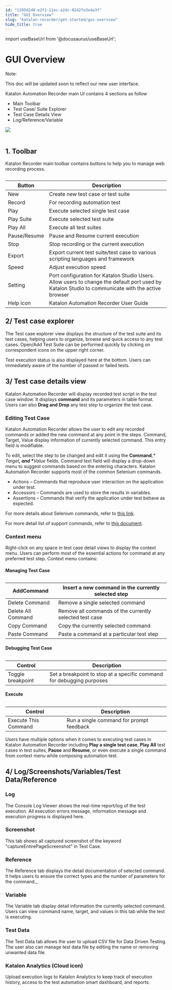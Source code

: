 ```yaml
---
id: "1205d2d0-e2f1-11ec-a2dc-0242fe3e4a3f"
title: "GUI Overview"
slug: "katalon-recorder/get-started/gui-overview"
hide_title: true
---
```

import useBaseUrl from '@docusaurus/useBaseUrl';

    

# <a id="id" class="anchor_top_offset"/><a id="ariaid-title1" class="anchor_top_offset"/>GUI Overview

    
      
<div xmlns="http://www.w3.org/1999/xhtml" className="note note note_note"><span className="note__title">Note:</span> 
  <p className="p">This doc will be updated soon to reflect our new user
    interface.</p>
</div>
      
<p xmlns="http://www.w3.org/1999/xhtml" className="p">Katalon Automation Recorder main UI contains 4 sections as   follow</p> 
      
<ul xmlns="http://www.w3.org/1999/xhtml" className="ul">   <li className="li">Main Toolbar</li>   <li className="li">Test Case/ Suite Explorer</li>   <li className="li">Test Case Details View</li>   <li className="li">Log/Reference/Variable</li> </ul> 
      
<p xmlns="http://www.w3.org/1999/xhtml" className="p">   <img className="image" src={useBaseUrl("https://github.com/katalon-studio/docs-images/raw/master/katalon-recorder/docs/gui-overview/image2018-3-1-183A563A39.png")} /><br /><br /> </p> 
    
  
    

## <a id="id_1" class="anchor_top_offset"/>1. Toolbar

    
      
<p xmlns="http://www.w3.org/1999/xhtml" className="p">Katalon Recorder main toolbar contains buttons to help you to   manage web recording process.</p> 
      
<table xmlns="http://www.w3.org/1999/xhtml" className="table"><caption /><thead className="thead">     <tr className>       <th className="entry anchor_top_offset" id="id_1__entry__1">Button</th>       <th className="entry anchor_top_offset" id="id_1__entry__2">Description</th>     </tr>   </thead><tbody className="tbody">     <tr className>       <td className="entry" headers="id_1__entry__1 id_1__entry__2 ">New</td>       <td className="entry" headers="id_1__entry__1 id_1__entry__2 ">Create new test case or test suite</td>     </tr>     <tr className>       <td className="entry" headers="id_1__entry__1 id_1__entry__2 ">Record</td>       <td className="entry" headers="id_1__entry__1 id_1__entry__2 ">For recording automation test</td>     </tr>     <tr className>       <td className="entry" headers="id_1__entry__1 id_1__entry__2 ">Play</td>       <td className="entry" headers="id_1__entry__1 id_1__entry__2 ">Execute selected single test case</td>     </tr>     <tr className>       <td className="entry" headers="id_1__entry__1 id_1__entry__2 ">Play Suite</td>       <td className="entry" headers="id_1__entry__1 id_1__entry__2 ">Execute selected test suite</td>     </tr>     <tr className>       <td className="entry" headers="id_1__entry__1 id_1__entry__2 ">Play All</td>       <td className="entry" headers="id_1__entry__1 id_1__entry__2 ">Execute all test suites</td>     </tr>     <tr className>       <td className="entry" headers="id_1__entry__1 id_1__entry__2 ">Pause/Resume</td>       <td className="entry" headers="id_1__entry__1 id_1__entry__2 ">Pause and Resume current execution</td>     </tr>     <tr className>       <td className="entry" headers="id_1__entry__1 id_1__entry__2 ">Stop</td>       <td className="entry" headers="id_1__entry__1 id_1__entry__2 ">Stop recording or the current execution</td>     </tr>     <tr className>       <td className="entry" headers="id_1__entry__1 id_1__entry__2 ">Export</td>       <td className="entry" headers="id_1__entry__1 id_1__entry__2 ">Export current test suite/test case to various scripting         languages and framework</td>     </tr>     <tr className>       <td className="entry" headers="id_1__entry__1 id_1__entry__2 ">Speed</td>       <td className="entry" headers="id_1__entry__1 id_1__entry__2 ">Adjust execution speed</td>     </tr>     <tr className>       <td className="entry" headers="id_1__entry__1 id_1__entry__2 ">Setting</td>       <td className="entry" headers="id_1__entry__1 id_1__entry__2 ">Port configuration for Katalon Studio Users. Allow users to         change the default port used by Katalon Studio to communicate with         the active browser</td>     </tr>     <tr className>       <td className="entry" headers="id_1__entry__1 id_1__entry__2 ">Help icon</td>       <td className="entry" headers="id_1__entry__1 id_1__entry__2 ">Katalon Automation Recorder User Guide</td>     </tr>   </tbody></table> 
    
  
    

## <a id="id_2" class="anchor_top_offset"/>2/ Test case explorer

    
      
<p xmlns="http://www.w3.org/1999/xhtml" className="p">The Test case explorer view displays the structure of the test   suite and its test cases, helping users to organize, browse and   quick access to any test cases. Open/Add Test Suite can be   performed quickly by clicking on correspondent icons on the upper   right corner.</p> 
      
<p xmlns="http://www.w3.org/1999/xhtml" className="p">Test execution status is also displayed here at the bottom.   Users can immediately aware of the number of passed or failed   tests.</p> 
    
  
    

## <a id="id_3" class="anchor_top_offset"/>3/ Test case details view

    
      
<p xmlns="http://www.w3.org/1999/xhtml" className="p">Katalon Automation Recorder will display recorded test script in   the test case window. It   displays <strong className="ph b">command</strong> and   its parameters in table format. Users can   also <strong className="ph b">Drag and Drop</strong> any test step to   organize the test case.</p> 
    
          

### <a id="id_4" class="anchor_top_offset"/>Editing Test Case

<p xmlns="http://www.w3.org/1999/xhtml" className="p">Katalon Automation Recorder allows the user to edit any recorded   commands or added the new command at any point in the steps.   Command, Target, Value display information of currently   selected command. This entry field is modifiable.</p> 
<p xmlns="http://www.w3.org/1999/xhtml" className="p">To edit, select the step to be changed and edit it using   the <strong className="ph b">Command</strong>,<em className="ph i">* Target<strong className="ph b">,       and *</strong>Value</em> fields. Command text field will   display a drop-down menu to suggest commands based on the entering   characters. Katalon Automation Recorder supports most of the common   Selenium commands.</p> 
<ul xmlns="http://www.w3.org/1999/xhtml" className="ul"><li className="li">Actions – Commands that reproduce user interaction on the     application under test.</li><li className="li">Accessors – Commands are used to store the results in     variables.</li><li className="li">Assertions – Commands that verify the application under     test behave as expected.</li></ul> 
<p xmlns="http://www.w3.org/1999/xhtml" className="p">For more details about Selenium commands, refer to <a className="xref j-external-link" href="http://www.seleniumhq.org/docs/02_selenium_ide.jsp#selenium-commands-selenese" target="_blank">this     link</a>.</p> 
<p xmlns="http://www.w3.org/1999/xhtml" className="p">For more detail list of support commands, refer to <a className="xref" href="/docs/katalon-recorder/get-your-job-done/automate-scenarios/selenese-selenium-ide-commands-reference">this     document</a>.</p> 
      

### <a id="id_5" class="anchor_top_offset"/>Context menu

      
        
<p xmlns="http://www.w3.org/1999/xhtml" className="p">Right-click on any space in test case detail views to display   the context menu. Users can perform most of the essential actions   for command at any preferred test step. Context menu contains:</p> 
      
                      
        
<h4 xmlns="http://www.w3.org/1999/xhtml" className="title topictitle4 anchor_top_offset" id="id_6">Managing Test Case</h4> 
        
          
<table xmlns="http://www.w3.org/1999/xhtml" className="table"><caption /><thead className="thead">     <tr className>       <th className="entry anchor_top_offset" id="id_6__entry__1">AddCommand</th>       <th className="entry anchor_top_offset" id="id_6__entry__2">Insert a new command in the currently selected step</th>     </tr>   </thead><tbody className="tbody">     <tr className>       <td className="entry" headers="id_6__entry__1 id_6__entry__2 ">Delete Command</td>       <td className="entry" headers="id_6__entry__1 id_6__entry__2 ">Remove a single selected command</td>     </tr>     <tr className>       <td className="entry" headers="id_6__entry__1 id_6__entry__2 ">Delete All Command</td>       <td className="entry" headers="id_6__entry__1 id_6__entry__2 ">Remove all commands of the currently selected test case</td>     </tr>     <tr className>       <td className="entry" headers="id_6__entry__1 id_6__entry__2 ">Copy Command</td>       <td className="entry" headers="id_6__entry__1 id_6__entry__2 ">Copy the currently selected command</td>     </tr>     <tr className>       <td className="entry" headers="id_6__entry__1 id_6__entry__2 ">Paste Command</td>       <td className="entry" headers="id_6__entry__1 id_6__entry__2 ">Paste a command at a particular test step</td>     </tr>   </tbody></table> 
        
      
<h4 xmlns="http://www.w3.org/1999/xhtml" className="title topictitle4 anchor_top_offset" id="id_7">Debugging Test Case</h4> 
<table xmlns="http://www.w3.org/1999/xhtml" className="table"><caption /><colgroup><col style={{width: '50%'}} /><col style={{width: '50%'}} /></colgroup><thead className="thead"><tr className><th className="entry anchor_top_offset" id="id_7__entry__1">Control</th><th className="entry anchor_top_offset" id="id_7__entry__2">Description</th></tr></thead><tbody className="tbody"><tr className><td className="entry" headers="id_7__entry__1 id_7__entry__2 ">Toggle breakpoint</td><td className="entry" headers="id_7__entry__1 id_7__entry__2 ">Set a breakpoint to stop at a specific command for debugging purposes</td></tr></tbody></table> 
<h4 xmlns="http://www.w3.org/1999/xhtml" className="title topictitle4 anchor_top_offset" id="id_8">Execute</h4> 
<table xmlns="http://www.w3.org/1999/xhtml" className="table"><caption /><colgroup><col style={{width: '50%'}} /><col style={{width: '50%'}} /></colgroup><thead className="thead"><tr className><th className="entry anchor_top_offset" id="id_8__entry__1">Control</th><th className="entry anchor_top_offset" id="id_8__entry__2">Description</th></tr></thead><tbody className="tbody"><tr className><td className="entry" headers="id_8__entry__1 id_8__entry__2 ">Execute This Command</td><td className="entry" headers="id_8__entry__1 id_8__entry__2 ">Run a single command for prompt feedback</td></tr></tbody></table> 
<p xmlns="http://www.w3.org/1999/xhtml" className="p">Users have multiple options when it comes to executing test   cases in Katalon Automation Recorder   including <strong className="ph b">Play a single test     case</strong>, <strong className="ph b">Play All</strong> test cases in test   suites, <strong className="ph b">Pause</strong> and <strong className="ph b">Resume</strong>,   or even execute   a single command from context menu while composing automation test.</p> 
    

## <a id="id_9" class="anchor_top_offset"/>4/ Log/Screenshots/Variables/Test Data/Reference

    
      
<p xmlns="http://www.w3.org/1999/xhtml" className="p"> </p> 
    
                          
      

### <a id="id_10" class="anchor_top_offset"/>Log

      
        
<p xmlns="http://www.w3.org/1999/xhtml" className="p">The Console Log Viewer shows the real-time report/log of the   test execution. All execution errors message, information message   and execution progress is displayed here.</p> 
      
    
      

### <a id="id_11" class="anchor_top_offset"/>Screenshot

      
        
<p xmlns="http://www.w3.org/1999/xhtml" className="p">This tab shows all captured screenshot of the keyword   "captureEntirePageScreenshot" in Test Case.</p> 
      
    
      

### <a id="id_12" class="anchor_top_offset"/>Reference

      
        
<p xmlns="http://www.w3.org/1999/xhtml" className="p">The Reference tab displays the detail documentation of selected   command. It helps users to ensure the correct types and the number   of parameters for the command._</p> 
      
    
      

### <a id="id_13" class="anchor_top_offset"/>Variable

      
        
<p xmlns="http://www.w3.org/1999/xhtml" className="p">The Variable tab display detail information the currently   selected command. Users can view command name, target, and values   in this tab while the test is executing.</p> 
      
    
      

### <a id="id_14" class="anchor_top_offset"/>Test Data

      
        
<p xmlns="http://www.w3.org/1999/xhtml" className="p">The Test Data tab allows the user to upload CSV file for Data   Driven Testing. The user also can manage test data file by editing   the name or removing unwanted data file.</p> 
      
    
      

### <a id="id_15" class="anchor_top_offset"/>Katalon Analytics (Cloud icon)

      
        
<p xmlns="http://www.w3.org/1999/xhtml" className="p">Upload execution logs to Katalon Analytics to keep track of   execution history, access to the test automation smart dashboard,   and reports.</p> 
      
    
